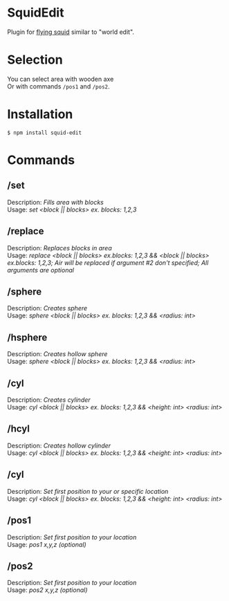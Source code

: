 # SquidEdit
Plugin for [flying squid](https://github.com/PrismarineJS/flying-squid) similar to "world edit".

# Selection
You can select area with wooden axe\
Or with commands `/pos1` and `/pos2`.

# Installation

`$ npm install squid-edit`

# Commands

## /set
Description: *Fills area with blocks*\
Usage: *set <block || blocks> ex. blocks: 1,2,3*

## /replace
Description: *Replaces blocks in area*\
Usage: *replace <block || blocks> ex.blocks: 1,2,3 && <block || blocks> ex.blocks: 1,2,3; Air will be replaced if argument #2 don't specified; All arguments are optional*

## /sphere
Description: *Creates sphere*\
Usage: *sphere <block || blocks> ex. blocks: 1,2,3 && <radius: int>*

## /hsphere
Description: *Creates hollow sphere*\
Usage: *sphere <block || blocks> ex. blocks: 1,2,3 && <radius: int>*

## /cyl
Description: *Creates cylinder*\
Usage: *cyl <block || blocks> ex. blocks: 1,2,3 && <height: int> <radius: int>*

## /hcyl
Description: *Creates hollow cylinder*\
Usage: *cyl <block || blocks> ex. blocks: 1,2,3 && <height: int> <radius: int>*

## /cyl
Description: *Set first position to your or specific location*\
Usage: *cyl <block || blocks> ex. blocks: 1,2,3 && <height: int> <radius: int>*

## /pos1
Description: *Set first position to your location*\
Usage: *pos1 x,y,z (optional)*

## /pos2
Description: *Set first position to your location*\
Usage: *pos2 x,y,z (optional)*